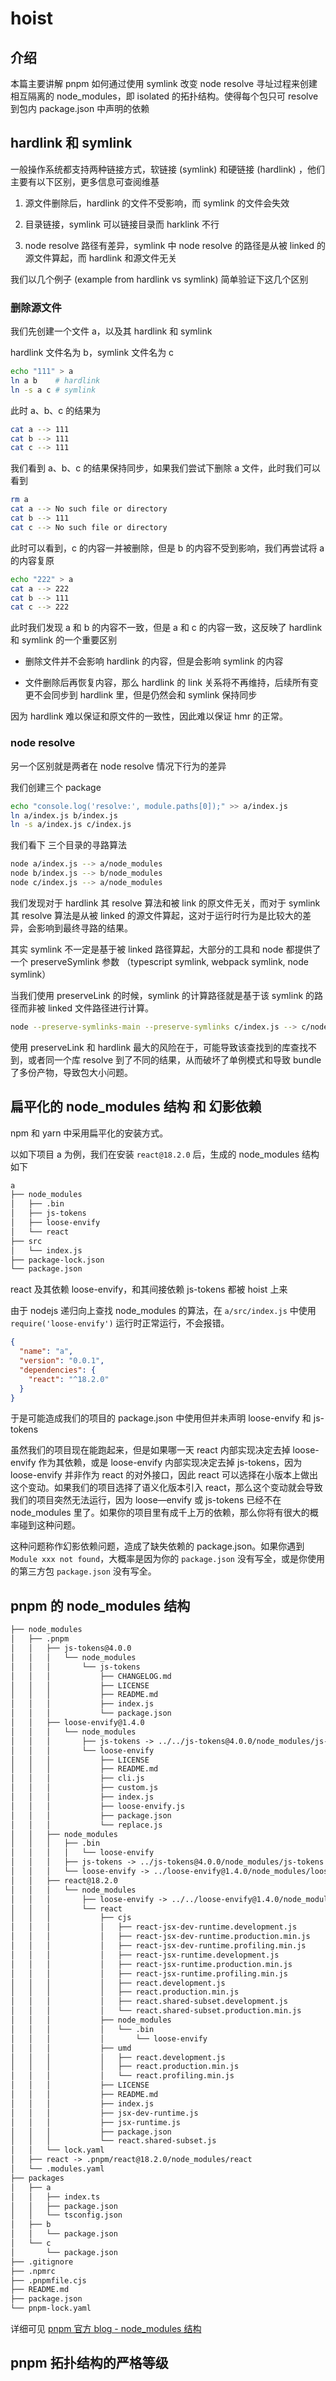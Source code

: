 # hoist

## 介绍

本篇主要讲解 pnpm 如何通过使用 symlink 改变 node resolve 寻址过程来创建相互隔离的 node_modules，即 isolated 的拓扑结构。使得每个包只可 resolve 到包内 package.json 中声明的依赖

## hardlink 和 symlink

一般操作系统都支持两种链接方式，软链接 (symlink) 和硬链接 (hardlink) ，他们主要有以下区别，更多信息可查阅维基

1. 源文件删除后，hardlink 的文件不受影响，而 symlink 的文件会失效

2. 目录链接，symlink 可以链接目录而 harklink 不行

3. node resolve 路径有差异，symlink 中 node resolve 的路径是从被 linked 的源文件算起，而 hardlink 和源文件无关

我们以几个例子 (example from hardlink vs symlink) 简单验证下这几个区别

### 删除源文件

我们先创建一个文件 a，以及其 hardlink 和 symlink

hardlink 文件名为 b，symlink 文件名为 c

```bash
echo "111" > a
ln a b    # hardlink
ln -s a c # symlink
```

此时 a、b、c 的结果为

```bash
cat a --> 111
cat b --> 111
cat c --> 111
```

我们看到 a、b、c 的结果保持同步，如果我们尝试下删除 a 文件，此时我们可以看到

```bash
rm a
cat a --> No such file or directory
cat b --> 111
cat c --> No such file or directory
```

此时可以看到，c 的内容一并被删除，但是 b 的内容不受到影响，我们再尝试将 a 的内容复原

```bash
echo "222" > a
cat a --> 222
cat b --> 111
cat c --> 222
```

此时我们发现 a 和 b 的内容不一致，但是 a 和 c 的内容一致，这反映了 hardlink 和 symlink 的一个重要区别

*   删除文件并不会影响 hardlink 的内容，但是会影响 symlink 的内容

*   文件删除后再恢复内容，那么 hardlink 的 link 关系将不再维持，后续所有变更不会同步到 hardlink 里，但是仍然会和 symlink 保持同步

因为 hardlink 难以保证和原文件的一致性，因此难以保证 hmr 的正常。

### node resolve

另一个区别就是两者在 node resolve 情况下行为的差异

我们创建三个 package

```bash
echo "console.log('resolve:', module.paths[0]);" >> a/index.js
ln a/index.js b/index.js
ln -s a/index.js c/index.js
```

我们看下 三个目录的寻路算法

```bash
node a/index.js --> a/node_modules
node b/index.js --> b/node_modules
node c/index.js --> a/node_modules
```

我们发现对于 hardlink 其 resolve 算法和被 link 的原文件无关，而对于 symlink 其 resolve 算法是从被 linked 的源文件算起，这对于运行时行为是比较大的差异，会影响到最终寻路的结果。

其实 symlink 不一定是基于被 linked 路径算起，大部分的工具和 node 都提供了一个 preserveSymlink 参数 （typescript symlink, webpack symlink, node symlink）

当我们使用 preserveLink 的时候，symlink 的计算路径就是基于该 symlink 的路径而非被 linked 文件路径进行计算。

```bash
node --preserve-symlinks-main --preserve-symlinks c/index.js --> c/node_modules
```

使用 preserveLink 和 hardlink 最大的风险在于，可能导致该查找到的库查找不到，或者同一个库 resolve 到了不同的结果，从而破坏了单例模式和导致 bundle 了多份产物，导致包大小问题。

## 扁平化的 node_modules 结构 和 幻影依赖

npm 和 yarn 中采用扁平化的安装方式。

以如下项目 a 为例，我们在安装 `react@18.2.0` 后，生成的 node_modules 结构如下

```txt
a
├── node_modules
│   ├── .bin
│   ├── js-tokens
│   ├── loose-envify
│   └── react
├── src
│   └── index.js
├── package-lock.json
└── package.json
```

react 及其依赖 loose-envify，和其间接依赖 js-tokens 都被 hoist 上来

由于 nodejs 递归向上查找 node_modules 的算法，在 `a/src/index.js` 中使用 `require('loose-envify')` 运行时正常运行，不会报错。

```json
{
  "name": "a",
  "version": "0.0.1",
  "dependencies": {
    "react": "^18.2.0"
  }
}
```

于是可能造成我们的项目的 package.json 中使用但并未声明 loose-envify 和 js-tokens

虽然我们的项目现在能跑起来，但是如果哪一天 react 内部实现决定去掉 loose-envify 作为其依赖，或是 loose-envify 内部实现决定去掉 js-tokens，因为 loose-envify 并非作为 react 的对外接口，因此 react 可以选择在小版本上做出这个变动。如果我们的项目选择了语义化版本引入 react，那么这个变动就会导致我们的项目突然无法运行，因为 loose—envify 或 js-tokens 已经不在 node_modules 里了。如果你的项目里有成千上万的依赖，那么你将有很大的概率碰到这种问题。

这种问题称作幻影依赖问题，造成了缺失依赖的 package.json。如果你遇到 `Module xxx not found`，大概率是因为你的 `package.json` 没有写全，或是你使用的第三方包 `package.json` 没有写全。


## pnpm 的 node_modules 结构

```txt
├── node_modules
│   ├── .pnpm
│   │   ├── js-tokens@4.0.0
│   │   │   └── node_modules
│   │   │       └── js-tokens
│   │   │           ├── CHANGELOG.md
│   │   │           ├── LICENSE
│   │   │           ├── README.md
│   │   │           ├── index.js
│   │   │           └── package.json
│   │   ├── loose-envify@1.4.0
│   │   │   └── node_modules
│   │   │       ├── js-tokens -> ../../js-tokens@4.0.0/node_modules/js-tokens
│   │   │       └── loose-envify
│   │   │           ├── LICENSE
│   │   │           ├── README.md
│   │   │           ├── cli.js
│   │   │           ├── custom.js
│   │   │           ├── index.js
│   │   │           ├── loose-envify.js
│   │   │           ├── package.json
│   │   │           └── replace.js
│   │   ├── node_modules
│   │   │   ├── .bin
│   │   │   │   └── loose-envify
│   │   │   ├── js-tokens -> ../js-tokens@4.0.0/node_modules/js-tokens
│   │   │   └── loose-envify -> ../loose-envify@1.4.0/node_modules/loose-envify
│   │   ├── react@18.2.0
│   │   │   └── node_modules
│   │   │       ├── loose-envify -> ../../loose-envify@1.4.0/node_modules/loose-envify
│   │   │       └── react
│   │   │           ├── cjs
│   │   │           │   ├── react-jsx-dev-runtime.development.js
│   │   │           │   ├── react-jsx-dev-runtime.production.min.js
│   │   │           │   ├── react-jsx-dev-runtime.profiling.min.js
│   │   │           │   ├── react-jsx-runtime.development.js
│   │   │           │   ├── react-jsx-runtime.production.min.js
│   │   │           │   ├── react-jsx-runtime.profiling.min.js
│   │   │           │   ├── react.development.js
│   │   │           │   ├── react.production.min.js
│   │   │           │   ├── react.shared-subset.development.js
│   │   │           │   └── react.shared-subset.production.min.js
│   │   │           ├── node_modules
│   │   │           │   └── .bin
│   │   │           │       └── loose-envify
│   │   │           ├── umd
│   │   │           │   ├── react.development.js
│   │   │           │   ├── react.production.min.js
│   │   │           │   └── react.profiling.min.js
│   │   │           ├── LICENSE
│   │   │           ├── README.md
│   │   │           ├── index.js
│   │   │           ├── jsx-dev-runtime.js
│   │   │           ├── jsx-runtime.js
│   │   │           ├── package.json
│   │   │           └── react.shared-subset.js
│   │   └── lock.yaml
│   ├── react -> .pnpm/react@18.2.0/node_modules/react
│   └── .modules.yaml
├── packages
│   ├── a
│   │   ├── index.ts
│   │   ├── package.json
│   │   └── tsconfig.json
│   ├── b
│   │   └── package.json
│   └── c
│       └── package.json
├── .gitignore
├── .npmrc
├── .pnpmfile.cjs
├── README.md
├── package.json
└── pnpm-lock.yaml
```




详细可见 [pnpm 官方 blog - node_modules 结构](https://pnpm.io/blog/2020/10/17/node-modules-configuration-options-with-pnpm)

## pnpm 拓扑结构的严格等级


